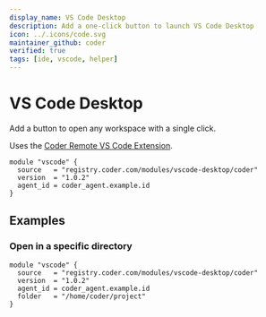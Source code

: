 ```yaml
---
display_name: VS Code Desktop
description: Add a one-click button to launch VS Code Desktop
icon: ../.icons/code.svg
maintainer_github: coder
verified: true
tags: [ide, vscode, helper]
---
```


# VS Code Desktop

Add a button to open any workspace with a single click.

Uses the [Coder Remote VS Code Extension](https://github.com/coder/vscode-coder).

```hcl
module "vscode" {
  source   = "registry.coder.com/modules/vscode-desktop/coder"
  version  = "1.0.2"
  agent_id = coder_agent.example.id
}
```

## Examples

### Open in a specific directory

```hcl
module "vscode" {
  source   = "registry.coder.com/modules/vscode-desktop/coder"
  version  = "1.0.2"
  agent_id = coder_agent.example.id
  folder   = "/home/coder/project"
}
```
